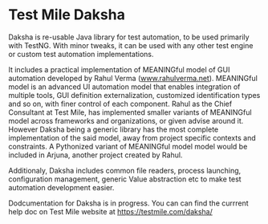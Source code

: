# Test Mile Daksha

Daksha is re-usable Java library for test automation, to be used primarily with TestNG. With minor tweaks, it can be used with any other test engine or custom test automation implementations.

It includes a practical implementation of MEANINGful model of GUI automation developed by Rahul Verma (www.rahulverma.net). MEANINGful model is an advanced UI automation model that enables integration of multiple tools, GUI definition externalization, customized identification types and so on, with finer control of each component. Rahul as the Chief Consultant at Test Mile, has implemented smaller variants of MEANINGful model across frameworks and organizations, or given advise around it. However Daksha being a generic library has the most complete implementation of the said model, away from project specific contexts and constraints. A Pythonized variant of MEANINGful model model would be included in Arjuna, another project created by Rahul.

Additionaly, Daksha includes common file readers, process launching, configuration management, generic Value abstraction etc to make test automation development easier.

Dodcumentation for Daksha is in progress. You can can find the currrent help doc on Test Mile website at https://testmile.com/daksha/
